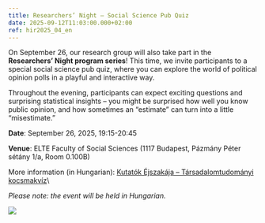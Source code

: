 ```yaml
---
title: Researchers’ Night – Social Science Pub Quiz
date: 2025-09-12T11:03:00.000+02:00
ref: hir2025_04_en
---
```

On September 26, our research group will also take part in the **Researchers’ Night program series**! This time, we invite participants to a special social science pub quiz, where you can explore the world of political opinion polls in a playful and interactive way.

Throughout the evening, participants can expect exciting questions and surprising statistical insights – you might be surprised how well you know public opinion, and how sometimes an “estimate” can turn into a little “misestimate.”

**Date**: September 26, 2025, 19:15-20:45

**Venue**: ELTE Faculty of Social Sciences (1117 Budapest, Pázmány Péter sétány 1/a, Room 0.100B)

More information (in Hungarian): [Kutatók Éjszakája – Társadalomtudományi kocsmakvíz](https://app.kutatokejszakaja.hu/esemenyek/elte-tarsadalomtudomanyi-kar/tarsadalomtudomanyi-kocsmakviz-becsles-vagy-becstelenseg-a-politikai-kozvelemeny-merese)\

*Please note: the event will be held in Hungarian.*

![](/img/kutatok_ejszakaja.jpg)
